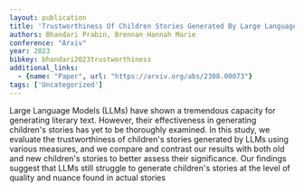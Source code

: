 ```yaml
---
layout: publication
title: 'Trustworthiness Of Children Stories Generated By Large Language Models'
authors: Bhandari Prabin, Brennan Hannah Marie
conference: "Arxiv"
year: 2023
bibkey: bhandari2023trustworthiness
additional_links:
  - {name: "Paper", url: "https://arxiv.org/abs/2308.00073"}
tags: ['Uncategorized']
---
```

Large Language Models (LLMs) have shown a tremendous capacity for generating
literary text. However, their effectiveness in generating children's stories
has yet to be thoroughly examined. In this study, we evaluate the
trustworthiness of children's stories generated by LLMs using various measures,
and we compare and contrast our results with both old and new children's
stories to better assess their significance. Our findings suggest that LLMs
still struggle to generate children's stories at the level of quality and
nuance found in actual stories
